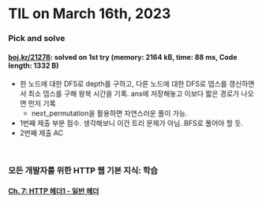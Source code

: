 # **TIL on March 16th, 2023**
### Pick and solve
#### [boj.kr/21278](../../../Problem%20Solving/boj/random%20defense/21278-03-16-2023.cpp): solved on 1st try (memory: 2164 kB, time: 88 ms, Code length: 1332 B)
* 한 노드에 대한 DFS로 depth를 구하고, 다른 노드에 대한 DFS로 뎁스를 갱신하면서 최소 뎁스를 구해 왕복 시간을 기록. ans에 저장해놓고 이보다 짧은 경로가 나오면 먼저 기록
  - next_permutation을 활용하면 자연스러운 풀이 가능.
* 1번째 제출 부분 점수. 생각해보니 이건 트리 문제가 아님. BFS로 풀어야 할 듯.
* 2번째 제출 AC
<br>


### 모든 개발자를 위한 HTTP 웹 기본 지식: 학습
#### [Ch. 7: HTTP 헤더1 - 일반 헤더](../../../Computer%20Science/http/ch-07-03-15-2023.md)